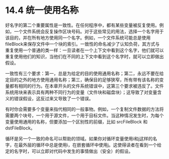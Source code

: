 # 14.4 统一使用名称

好名字的第二个重要属性是一致性。在任何程序中，都有某些变量被反复使用。例如，一个文件系统会反复操作区块号码。对于这些常见的用法，选择一个名字用于该目的，并在所有地方使用同一个名字。例如，一个文件系统可能总是使用fileBlock来保存文件中一个块的索引。一致性的命名减少了认知负荷，其方式与重复使用一个普通的类一样：一旦读者在一个上下文中看到这个名字，他们就可以重复使用他们的知识，当他们在不同的上下文中看到这个名字时，就可以立即做出假设。

一致性有三个要求：第一，总是为给定的目的使用通用名称；第二，永远不要在给定目的之外的地方使用通用名称；第三，确保目的足够狭窄，所有带有该名称的变量都有相同的行为。在本章开头的文件系统错误中，这第三个要求被违反了。文件系统用块来表示具有两种不同行为的变量（文件块和磁盘块）；这导致了对变量含义的错误假设，这反过来又导致了一个错误。

有时你会需要多个变量来指代相同的一般事物。例如，一个复制文件数据的方法将需要两个块号，一个用于源文件，一个用于目标文件。当这种情况发生时，为每个变量使用通用的名称，但要添加一个区别性的前缀，比如 srcFileBlock 和 dstFileBlock。

循环是另一个一致的命名可以帮助的领域。如果你对循环变量使用i和j这样的名字，在最外层的循环中总是使用i，在嵌套循环中使用j。这使得读者在看到一个给定的名字时，可以立即对代码中发生的事情做出（安全）的假设。
